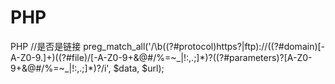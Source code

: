 # PHP
PHP 
//是否是链接
 preg_match_all('/\b((?#protocol)https?|ftp):\/\/((?#domain)[-A-Z0-9.]+)((?#file)\/[-A-Z0-9+&@#\/%=~_|!:,.;]*)?((?#parameters)\?[A-Z0-9+&@#\/%=~_|!:,.;]*)?/i', $data, $url);
